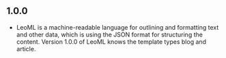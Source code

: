 ## 1.0.0

* LeoML is a machine-readable language for outlining and formatting text and other data, which is 
  using the JSON format for structuring the content. Version 1.0.0 of LeoML knows the template types
  blog and article.

